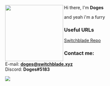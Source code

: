 <img align="left" width="188" height="183" src="https://i.imgur.com/u9EArHV.jpeg"> Hi there, I'm <b>Doges</b>

and yeah i'm a furry

### Useful URLs
[Switchblade Repo](https://github.com/SwitchbladeBot/switchblade "Switchblade")

### Contact me:
E-mail: <b>doges@switchblade.xyz</b>\
Discord: <b>Doges#5183</b>

<a href="https://github.com/anuraghazra/github-readme-stats">
  <img align="left" src="https://github-readme-stats.vercel.app/api?username=Doges&show_icons=true&theme=dark" />
</a>
<!--
**Doges/Doges** is a ✨ _special_ ✨ repository because its `README.md` (this file) appears on your GitHub profile.

Here are some ideas to get you started:

- 🔭 I’m currently working on ...
- 🌱 I’m currently learning ...
- 👯 I’m looking to collaborate on ...
- 🤔 I’m looking for help with ...
- 💬 Ask me about ...
- 📫 How to reach me: ...
- 😄 Pronouns: ...
- ⚡ Fun fact: ...
-->
